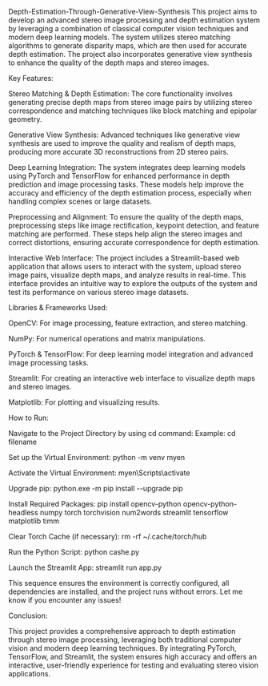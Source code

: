 Depth-Estimation-Through-Generative-View-Synthesis
This project aims to develop an advanced stereo image processing and depth estimation system by leveraging a combination of classical computer vision techniques and modern deep learning models. The system utilizes stereo matching algorithms to generate disparity maps, which are then used for accurate depth estimation. The project also incorporates generative view synthesis to enhance the quality of the depth maps and stereo images.

Key Features:

Stereo Matching & Depth Estimation: The core functionality involves generating precise depth maps from stereo image pairs by utilizing stereo correspondence and matching techniques like block matching and epipolar geometry.

Generative View Synthesis: Advanced techniques like generative view synthesis are used to improve the quality and realism of depth maps, producing more accurate 3D reconstructions from 2D stereo pairs.

Deep Learning Integration: The system integrates deep learning models using PyTorch and TensorFlow for enhanced performance in depth prediction and image processing tasks. These models help improve the accuracy and efficiency of the depth estimation process, especially when handling complex scenes or large datasets.

Preprocessing and Alignment: To ensure the quality of the depth maps, preprocessing steps like image rectification, keypoint detection, and feature matching are performed. These steps help align the stereo images and correct distortions, ensuring accurate correspondence for depth estimation.

Interactive Web Interface: The project includes a Streamlit-based web application that allows users to interact with the system, upload stereo image pairs, visualize depth maps, and analyze results in real-time. This interface provides an intuitive way to explore the outputs of the system and test its performance on various stereo image datasets.

Libraries & Frameworks Used:

OpenCV: For image processing, feature extraction, and stereo matching.

NumPy: For numerical operations and matrix manipulations.

PyTorch & TensorFlow: For deep learning model integration and advanced image processing tasks.

Streamlit: For creating an interactive web interface to visualize depth maps and stereo images.

Matplotlib: For plotting and visualizing results.

How to Run:

Navigate to the Project Directory by using cd command:
Example: cd filename

Set up the Virtual Environment:
python -m venv myen

Activate the Virtual Environment:
myen\Scripts\activate

Upgrade pip:
python.exe -m pip install --upgrade pip

Install Required Packages:
pip install opencv-python opencv-python-headless numpy torch torchvision num2words streamlit tensorflow matplotlib timm

Clear Torch Cache (if necessary):
rm -rf ~/.cache/torch/hub

Run the Python Script:
python cashe.py

Launch the Streamlit App:
streamlit run app.py

This sequence ensures the environment is correctly configured, all dependencies are installed, and the project runs without errors. Let me know if you encounter any issues!

Conclusion:

This project provides a comprehensive approach to depth estimation through stereo image processing, leveraging both traditional computer vision and modern deep learning techniques. By integrating PyTorch, TensorFlow, and Streamlit, the system ensures high accuracy and offers an interactive, user-friendly experience for testing and evaluating stereo vision applications.
